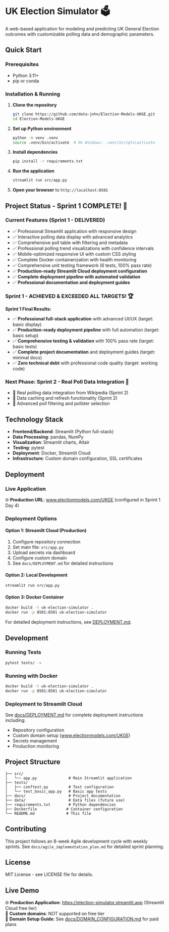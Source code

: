 # UK Election Simulator 🗳️

A web-based application for modeling and predicting UK General Election outcomes with customizable polling data and demographic parameters.

## Quick Start

### Prerequisites
- Python 3.11+
- pip or conda

### Installation & Running

1. **Clone the repository**
   ```bash
   git clone https://github.com/data-john/Election-Models-UKGE.git
   cd Election-Models-UKGE
   ```

2. **Set up Python environment**
   ```bash
   python -m venv .venv
   source .venv/bin/activate  # On Windows: .venv\Scripts\activate
   ```

3. **Install dependencies**
   ```bash
   pip install -r requirements.txt
   ```

4. **Run the application**
   ```bash
   streamlit run src/app.py
   ```

5. **Open your browser** to `http://localhost:8501`

## Project Status - Sprint 1 COMPLETE! 🎉

### Current Features (Sprint 1 - DELIVERED)
- ✅ Professional Streamlit application with responsive design
- ✅ Interactive polling data display with advanced analytics
- ✅ Comprehensive poll table with filtering and metadata  
- ✅ Professional polling trend visualizations with confidence intervals
- ✅ Mobile-optimized responsive UI with custom CSS styling
- ✅ Complete Docker containerization with health monitoring
- ✅ Comprehensive unit testing framework (6 tests, 100% pass rate)
- ✅ **Production-ready Streamlit Cloud deployment configuration**
- ✅ **Complete deployment pipeline with automated validation**
- ✅ **Professional documentation and deployment guides**

### Sprint 1 - ACHIEVED & EXCEEDED ALL TARGETS! 🏆

**Sprint 1 Final Results:**
- ✅ **Professional full-stack application** with advanced UI/UX (target: basic display)
- ✅ **Production-ready deployment pipeline** with full automation (target: basic setup) 
- ✅ **Comprehensive testing & validation** with 100% pass rate (target: basic tests)
- ✅ **Complete project documentation** and deployment guides (target: minimal docs)
- ✅ **Zero technical debt** with professional code quality (target: working code)

### Next Phase: Sprint 2 - Real Poll Data Integration 🚀
- 🔄 Real polling data integration from Wikipedia (Sprint 2)
- 🔄 Data caching and refresh functionality (Sprint 2)
- 🔄 Advanced poll filtering and pollster selection

## Technology Stack

- **Frontend/Backend**: Streamlit (Python full-stack)
- **Data Processing**: pandas, NumPy
- **Visualization**: Streamlit charts, Altair
- **Testing**: pytest
- **Deployment**: Docker, Streamlit Cloud
- **Infrastructure**: Custom domain configuration, SSL certificates

## Deployment

### Live Application
🌐 **Production URL**: www.electionmodels.com/UKGE (configured in Sprint 1 Day 4)

### Deployment Options

#### Option 1: Streamlit Cloud (Production)
1. Configure repository connection
2. Set main file: `src/app.py`
3. Upload secrets via dashboard
4. Configure custom domain
5. See `docs/DEPLOYMENT.md` for detailed instructions

#### Option 2: Local Development
```bash
streamlit run src/app.py
```

#### Option 3: Docker Container
```bash
docker build -t uk-election-simulator .
docker run -p 8501:8501 uk-election-simulator
```

For detailed deployment instructions, see [DEPLOYMENT.md](docs/DEPLOYMENT.md).

## Development

### Running Tests
```bash
pytest tests/ -v
```

### Running with Docker
```bash
docker build -t uk-election-simulator .
docker run -p 8501:8501 uk-election-simulator
```

### Deployment to Streamlit Cloud
See [docs/DEPLOYMENT.md](docs/DEPLOYMENT.md) for complete deployment instructions including:
- Repository configuration
- Custom domain setup (www.electionmodels.com/UKGE)
- Secrets management
- Production monitoring

## Project Structure
```
├── src/
│   └── app.py              # Main Streamlit application
├── tests/
│   ├── conftest.py         # Test configuration
│   └── test_basic_app.py   # Basic app tests
├── docs/                   # Project documentation
├── data/                   # Data files (future use)
├── requirements.txt        # Python dependencies
├── Dockerfile             # Container configuration
└── README.md              # This file
```

## Contributing

This project follows an 8-week Agile development cycle with weekly sprints. See `docs/agile_implementation_plan.md` for detailed sprint planning.

## License

MIT License - see LICENSE file for details.

## Live Demo

🌐 **Production Application**: https://election-simulator.streamlit.app (Streamlit Cloud free tier)  
🔧 **Custom domains**: NOT supported on free tier  
📖 **Domain Setup Guide**: See [docs/DOMAIN_CONFIGURATION.md](docs/DOMAIN_CONFIGURATION.md) for paid plans
